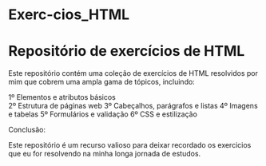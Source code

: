 # Exerc-cios_HTML
<html>

  <body>
  
  
  <h1>Repositório de exercícios de HTML</h1>

  <p>
    Este repositório contém uma coleção de exercícios de HTML resolvidos por mim que cobrem uma ampla gama de tópicos, incluindo:
  </p>
  <p>
    1º Elementos e atributos básicos<br>
    2º Estrutura de páginas web
    3º Cabeçalhos, parágrafos e listas
    4º Imagens e tabelas
    5º Formulários e validação
    6º CSS e estilização
  </p>
    Conclusão:
  <p>
    Este repositório é um recurso valioso para deixar recordado os exercicios que eu for resolvendo na minha longa jornada de estudos.
  </p>
</body>
</html>
